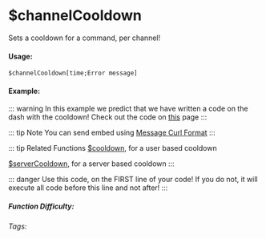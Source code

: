 # $channelCooldown
Sets a cooldown for a command, per channel!

#### Usage: 
`$channelCooldown[time;Error message]`

#### Example:
::: warning In this example we predict that we have written a code on the dash with the cooldown! 
Check out the code on [this](../CodeReferences/ref.channelCooldown.md) page
:::

::: tip Note
You can send embed using [Message Curl Format](../CodeReferences/ref.message_curl_format.md)
:::

::: tip Related Functions
[$cooldown](../Useful/cooldown.md), for a user based cooldown

[$serverCooldown](../Useful/serverCooldown.md), for a server based cooldown
:::

::: danger
Use this code, on the FIRST line of your code! If you do not, it will execute all code before this line and not after!
:::


##### Function Difficulty: <Badge type="tip" text="Easy" vertical="middle" /> 
###### Tags: <Badge type="tip" text="Cooldown" vertical="middle" />  <Badge type="tip" text="Channel Cooldown" vertical="middle" />  <Badge type="tip" text="Raid Limit" vertical="middle" />  <Badge type="tip" text="Raid Limited" vertical="middle" /> 
